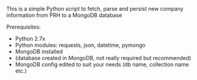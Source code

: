 This is a simple Python script to fetch, parse and persist new company information from PRH to a MongoDB database

Prerequisites:
- Python 2.7x
- Python modules: requests, json, datetime, pymongo
- MongoDB installed
- (database created in MongoDB, not really required but recommended)
- MongoDB config edited to suit your needs (db name, collection name etc.)
